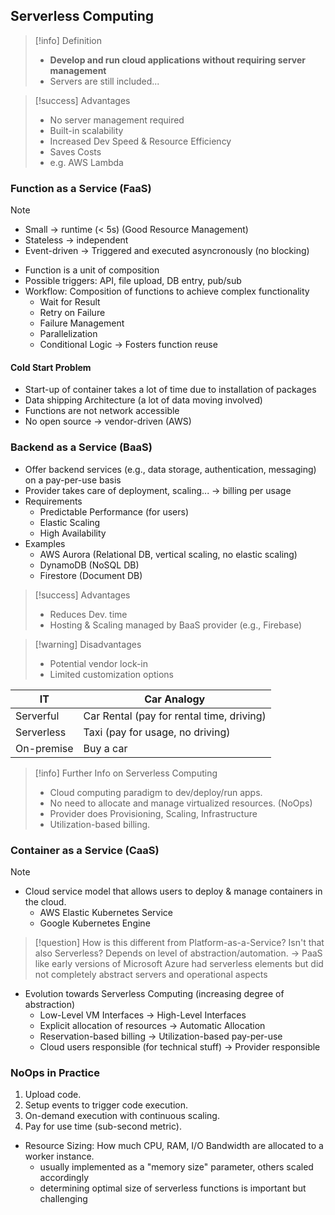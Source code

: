 
## Serverless Computing

> [!info] Definition
> - **Develop and run cloud applications without requiring server management**
> - Servers are still included...

> [!success] Advantages
> - No server management required
> - Built-in scalability
> - Increased Dev Speed & Resource Efficiency
> - Saves Costs
> - e.g. AWS Lambda

### Function as a Service (FaaS)

> [!NOTE]
>   - Small → runtime (< 5s) (Good Resource Management)
>   - Stateless → independent
>   - Event-driven → Triggered and executed asyncronously (no blocking)

- Function is a unit of composition
- Possible triggers: API, file upload, DB entry, pub/sub
- Workflow: Composition of functions to achieve complex functionality
	- Wait for Result
	- Retry on Failure
	- Failure Management
    - Parallelization
    - Conditional Logic
	→ Fosters function reuse

#### Cold Start Problem

- Start-up of container takes a lot of time due to installation of packages
- Data shipping Architecture (a lot of data moving involved)
- Functions are not network accessible
- No open source → vendor-driven (AWS)

### Backend as a Service (BaaS)

- Offer backend services (e.g., data storage, authentication, messaging) on a pay-per-use basis
- Provider takes care of deployment, scaling... → billing per usage
- Requirements
	- Predictable Performance (for users)
	- Elastic Scaling
	- High Availability
- Examples
	- AWS Aurora (Relational DB, vertical scaling, no elastic scaling)
	- DynamoDB (NoSQL DB)
	- Firestore (Document DB)

> [!success] Advantages
>   - Reduces Dev. time
>   - Hosting & Scaling managed by BaaS provider (e.g., Firebase)

>[!warning] Disadvantages
>
>- Potential vendor lock-in
>- Limited customization options

| IT         | Car Analogy                               |
| ---------- | ----------------------------------------- |
| Serverful  | Car Rental (pay for rental time, driving) |
| Serverless | Taxi (pay for usage, no driving)          |
| On-premise | Buy a car                                 |

> [!info] Further Info on Serverless Computing
> - Cloud computing paradigm to dev/deploy/run apps.
> - No need to allocate and manage virtualized resources. (NoOps)
> - Provider does Provisioning, Scaling, Infrastructure
> - Utilization-based billing.

### Container as a Service (CaaS)

> [!NOTE]
> - Cloud service model that allows users to deploy & manage containers in the cloud.
> 	- AWS Elastic Kubernetes Service
> 	- Google Kubernetes Engine

> [!question] How is this different from Platform-as-a-Service? Isn't that also Serverless? 
> Depends on level of abstraction/automation.
> → PaaS like early versions of Microsoft Azure had serverless elements but did not completely abstract servers and operational aspects

- Evolution towards Serverless Computing (increasing degree of abstraction)
	- Low-Level VM Interfaces → High-Level Interfaces
	- Explicit allocation of resources → Automatic Allocation
	- Reservation-based billing → Utilization-based pay-per-use
	- Cloud users responsible (for technical stuff) → Provider responsible

### NoOps in Practice

1. Upload code.
2. Setup events to trigger code execution.
3. On-demand execution with continuous scaling.
4. Pay for use time (sub-second metric).

- Resource Sizing: How much CPU, RAM, I/O Bandwidth are allocated to a worker instance.
	- usually implemented as a "memory size" parameter, others scaled accordingly
	- determining optimal size of serverless functions is important but challenging
